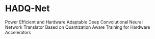 # HADQ-Net
Power Efficient and Hardware Adaptable Deep Convolutional Neural Network Translator Based on Quantization Aware Training for Hardware Accelerators
